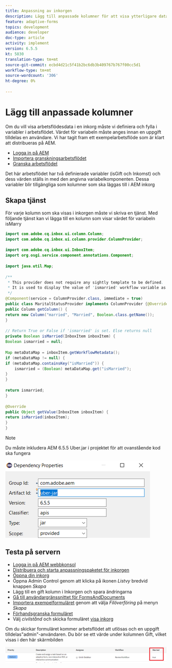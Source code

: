 ```yaml
---
title: Anpassning av inkorgen
description: Lägg till anpassade kolumner för att visa ytterligare data i arbetsflödet
feature: adaptive-forms
topics: development
audience: developer
doc-type: article
activity: implement
version: 6.5.5
kt: 5830
translation-type: tm+mt
source-git-commit: ecbd4d21c5f41b2bc6db3b409767b767f00cc5d1
workflow-type: tm+mt
source-wordcount: '306'
ht-degree: 0%

---
```



# Lägg till anpassade kolumner

Om du vill visa arbetsflödesdata i en inkorg måste vi definiera och fylla i variabler i arbetsflödet. Värdet för variabeln måste anges innan en uppgift tilldelas en användare. Vi har tagit fram ett exempelarbetsflöde som är klart att distribueras på AEM.

* [Logga in på AEM](http://localhost:4502/crx/de/index.jsp)
* [Importera granskningsarbetsflödet](assets/review-workflow.zip)
* [Granska arbetsflödet](http://localhost:4502/editor.html/conf/global/settings/workflow/models/reviewworkflow.html)

Det här arbetsflödet har två definierade variabler (isGift och Inkomst) och dess värden ställs in med den angivna variabelkomponenten. Dessa variabler blir tillgängliga som kolumner som ska läggas till i AEM inkorg

## Skapa tjänst

För varje kolumn som ska visas i inkorgen måste vi skriva en tjänst. Med följande tjänst kan vi lägga till en kolumn som visar värdet för variabeln isMarry

```java
import com.adobe.cq.inbox.ui.column.Column;
import com.adobe.cq.inbox.ui.column.provider.ColumnProvider;

import com.adobe.cq.inbox.ui.InboxItem;
import org.osgi.service.component.annotations.Component;

import java.util.Map;

/**
 * This provider does not require any sightly template to be defined.
 * It is used to display the value of 'ismarried' workflow variable as a column in inbox
 */
@Component(service = ColumnProvider.class, immediate = true)
public class MaritalStatusProvider implements ColumnProvider {@Override
public Column getColumn() {
return new Column("married", "Married", Boolean.class.getName());
}

// Return True or False if 'ismarried' is set. Else returns null
private Boolean isMarried(InboxItem inboxItem) {
Boolean ismarried = null;

Map metaDataMap = inboxItem.getWorkflowMetadata();
if (metaDataMap != null) {
if (metaDataMap.containsKey("isMarried")) {
    ismarried = (Boolean) metaDataMap.get("isMarried");
}
}

return ismarried;
}

@Override
public Object getValue(InboxItem inboxItem) {
return isMarried(inboxItem);
}
}
```

>[!NOTE]
>
>Du måste inkludera AEM 6.5.5 Uber.jar i projektet för att ovanstående kod ska fungera

![uber-jar](assets/uber-jar.PNG)

## Testa på servern

* [Logga in på AEM webbkonsol](http://localhost:4502/system/console/bundles)
* [Distribuera och starta anpassningspaketet för inkorgen](assets/inboxcustomization.inboxcustomization.core-1.0-SNAPSHOT.jar)
* [Öppna din inkorg](http://localhost:4502/aem/inbox)
* Öppna Admin Control genom att klicka på ikonen _Listvy_ bredvid knappen _Skapa_
* Lägg till en gift kolumn i Inkorgen och spara ändringarna
* [Gå till användargränssnittet för FormsAndDocuments](http://localhost:4502/aem/forms.html/content/dam/formsanddocuments)
* [Importera exempelformuläret](assets/snap-form.zip) genom att välja _Filöverföring_ på menyn _Skapa_
* [Förhandsgranska formuläret](http://localhost:4502/content/dam/formsanddocuments/snapform/jcr:content?wcmmode=disabled)
* Välj _civilstånd_ och skicka formuläret
   [visa inkorg](http://localhost:4502/aem/inbox)

Om du skickar formuläret kommer arbetsflödet att utlösas och en uppgift tilldelas&quot;admin&quot;-användaren. Du bör se ett värde under kolumnen Gift, vilket visas i den här skärmbilden

![gift-kolumn](assets/married-column.PNG)
